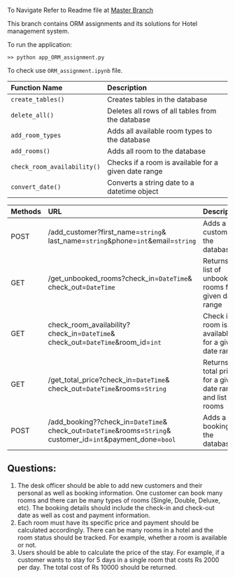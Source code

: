 To Navigate Refer to Readme file at [Master Branch](https://github.com/amrit-fuse/python/tree/master)

This branch contains ORM assignments and its solutions for Hotel management system.

To run the application:

`>> python app_ORM_assignment.py`

To check use `ORM_assignment.ipynb` file.

|**Function Name**|**Description**|
|:---|:---|
|`create_tables()`|Creates tables in the database|
|`delete_all()`|Deletes all rows of all tables from the database|
|`add_room_types`| Adds all available room types to the database|
|`add_rooms()`|Adds all room to the database|
|`check_room_availability()`|Checks if a room is available for a given date range|
|`convert_date()`|Converts a string date to a datetime object|



|**Methods**|**URL**|**Description**|
|:---|:---|:---|
|POST|/add_customer?first_name=`string`& last_name=`string`&phone=`int`&email=`string` |Adds a customer to the database|
|GET|/get_unbooked_rooms?check_in=`DateTime`& check_out=`DateTime`|Returns a list of unbooked rooms for a given date range|    
|GET|check_room_availability?check_in=`DateTime`& check_out=`DateTime`&room_id=`int`| Check if a room is available for a given date range|
|GET|/get_total_price?check_in=`DateTime`& check_out=`DateTime`&rooms=`String`|Returns the total price for a given date range and list of rooms|
|POST|/add_booking??check_in=`DateTime`& check_out=`DateTime`&rooms=`String`& customer_id=`int`&payment_done=`bool`|Adds a booking to the database|


## Questions:
1. The desk officer should be able to add new customers and their personal as well as booking information. One customer can book many rooms and there can be many types of rooms (Single, Double, Deluxe, etc). The booking details should include the check-in and check-out date as well as cost and payment information.
2. Each room must have its specific price and payment should be calculated accordingly. There can be many rooms in a hotel and the room status should be tracked. For example, whether a room is available or not.
3. Users should be able to calculate the price of the stay. For example, if a customer wants to stay for 5 days in a single room that costs Rs 2000 per day. The total cost of Rs 10000 should be returned.










